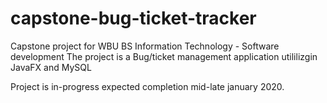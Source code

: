 # capstone-bug-ticket-tracker
Capstone project for WBU BS Information Technology - Software development
The project is a Bug/ticket management application utililizgin JavaFX and MySQL
 
Project is in-progress expected completion mid-late january 2020.
